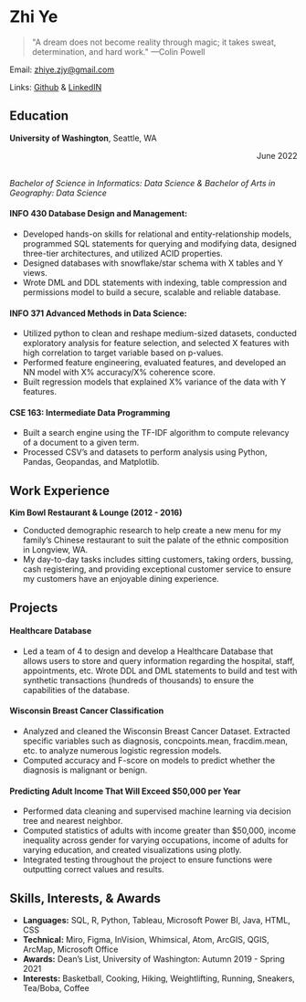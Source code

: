 # Zhi Ye

> "A dream does not become reality through magic; it takes sweat, determination, and hard work." —Colin Powell

Email: <zhiye.zjy@gmail.com>

Links: [Github](https://github.com/zzhiye/zzhiye.github.io) & [LinkedIN](https://www.linkedin.com/in/zhi-ye-48b457165/)

## Education
**University of Washington**, Seattle, WA <div align="right"> June 2022 </div>

<br />
<em>Bachelor of Science in Informatics: Data Science & Bachelor of Arts in Geography: Data Science</em>

#### INFO 430 Database Design and Management:
*   Developed hands-on skills for relational and entity-relationship models, programmed SQL statements for querying and modifying data, designed three-tier architectures, and utilized ACID properties.
*   Designed databases with snowflake/star schema with X tables and Y views.
*   Wrote DML and DDL statements with indexing, table compression and permissions model to build a secure, scalable and reliable database.

#### INFO 371 Advanced Methods in Data Science:
*	Utilized python to clean and reshape medium-sized datasets, conducted exploratory analysis for feature selection, and selected X features with high correlation to target variable based on p-values.
*	Performed feature engineering, evaluated features, and developed an NN model with X% accuracy/X% coherence score.
*   Built regression models that explained X% variance of the data with Y features.

#### CSE 163: Intermediate Data Programming
*	Built a search engine using the TF-IDF algorithm to compute relevancy of a document to a given term.
*   Processed CSV’s and datasets to perform analysis using Python, Pandas, Geopandas, and Matplotlib.


## Work Experience

**Kim Bowl Restaurant & Lounge (2012 - 2016)**
*	Conducted demographic research to help create a new menu for my family’s Chinese restaurant to suit the palate of the ethnic composition in Longview, WA.
*	My day-to-day tasks includes sitting customers, taking orders, bussing, cash registering, and providing exceptional customer service to ensure my customers have an enjoyable dining experience.


## Projects

#### Healthcare Database
*	Led a team of 4 to design and develop a Healthcare Database that allows users to store and query information regarding the hospital, staff, appointments, etc. Wrote DDL and DML statements to build and test with synthetic transactions (hundreds of thousands) to ensure the capabilities of the database.

#### Wisconsin Breast Cancer Classification
*	Analyzed and cleaned the Wisconsin Breast Cancer Dataset. Extracted specific variables such as diagnosis, concpoints.mean, fracdim.mean, etc. to analyze numerous logistic regression models.
*   Computed accuracy and F-score on models to predict whether the diagnosis is malignant or benign.

#### Predicting Adult Income That Will Exceed $50,000 per Year
*   Performed data cleaning and supervised machine learning via decision tree and nearest neighbor.
*   Computed statistics of adults with income greater than $50,000, income inequality across gender for varying occupations, income of adults for varying education, and created visualizations using plotly.
*   Integrated testing throughout the project to ensure functions were outputting correct values and results. 


## Skills, Interests, & Awards
*	**Languages:** SQL, R, Python, Tableau, Microsoft Power BI, Java, HTML, CSS
*   **Technical:** Miro, Figma, InVision, Whimsical, Atom, ArcGIS, QGIS, ArcMap, Microsoft Office
*   **Awards:** Dean’s List, University of Washington: Autumn 2019 - Spring 2021
*   **Interests:** Basketball, Cooking, Hiking, Weightlifting, Running, Sneakers, Tea/Boba, Coffee

